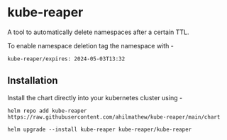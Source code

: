 # kube-reaper

A tool to automatically delete namespaces after a certain TTL. 

To enable namespace deletion tag the namespace with - 

```
kube-reaper/expires: 2024-05-03T13:32
```

## Installation

Install the chart directly into your kubernetes cluster using - 

```
helm repo add kube-reaper https://raw.githubusercontent.com/ahilmathew/kube-reaper/main/chart

helm upgrade --install kube-reaper kube-reaper/kube-reaper 
```

